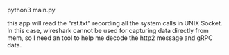 python3 main.py

this app will read the "rst.txt" recording all the system calls in UNIX Socket. 
In this case, wireshark cannot be used for capturing data directly from mem, so I need an tool to help me decode the http2 message and gRPC data. 
